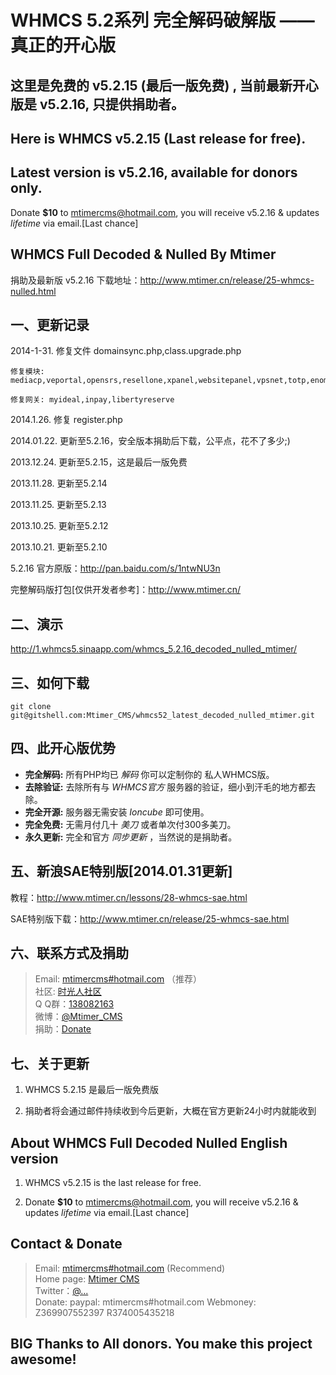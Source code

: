 <h1>WHMCS 5.2系列 完全解码破解版 —— 真正的开心版</h1>

<h2>这里是免费的 v5.2.15 (最后一版免费) , 当前最新开心版是 v5.2.16, 只提供捐助者。</h2>

## Here is WHMCS v5.2.15 (Last release for free).

## Latest version is v5.2.16, available for donors only.

Donate <b>$10</b> to mtimercms@hotmail.com, you will receive v5.2.16 & updates *lifetime* via email.[Last chance]


<h2>WHMCS Full Decoded & Nulled By Mtimer</h2>

捐助及最新版 v5.2.16 下载地址：http://www.mtimer.cn/release/25-whmcs-nulled.html 


## 一、更新记录

2014-1-31. 修复文件 domainsync.php,class.upgrade.php

    修复模块: mediacp,veportal,opensrs,resellone,xpanel,websitepanel,vpsnet,totp,enomnewtlds,lxadmin,centovacast,varilogix_fraudcall,maxmind

	修复网关: myideal,inpay,libertyreserve

2014.1.26. 修复 register.php

2014.01.22. 更新至5.2.16，安全版本捐助后下载，公平点，花不了多少;)

2013.12.24. 更新至5.2.15，这是最后一版免费

2013.11.28. 更新至5.2.14

2013.11.25. 更新至5.2.13

2013.10.25. 更新至5.2.12

2013.10.21. 更新至5.2.10

5.2.16 官方原版：http://pan.baidu.com/s/1ntwNU3n

完整解码版打包[仅供开发者参考]：http://www.mtimer.cn/



## 二、演示

http://1.whmcs5.sinaapp.com/whmcs_5.2.16_decoded_nulled_mtimer/



## 三、如何下载

	git clone git@gitshell.com:Mtimer_CMS/whmcs52_latest_decoded_nulled_mtimer.git



## 四、此开心版优势

<ul>
<li><strong>完全解码:</strong> 所有PHP均已 <em>解码</em> 你可以定制你的 私人WHMCS版。</li>
<li><strong>去除验证:</strong> 去除所有与 <em>WHMCS官方</em> 服务器的验证，细小到汗毛的地方都去除。</li>
<li><strong>完全开源:</strong> 服务器无需安装 <em>Ioncube</em> 即可使用。</li>
<li><strong>完全免费:</strong> 无需月付几十 <em>美刀</em> 或者单次付300多美刀。</li>
<li><strong>永久更新:</strong> 完全和官方 <em>同步更新</em> ，当然说的是捐助者。</li>
</ul>


## 五、新浪SAE特别版[2014.01.31更新]

教程：http://www.mtimer.cn/lessons/28-whmcs-sae.html

SAE特别版下载：http://www.mtimer.cn/release/25-whmcs-sae.html

## 六、联系方式及捐助

> Email: [mtimercms#hotmail.com](mtimercms#hotmail.com) （推荐）  
> 社区: [时光人社区](http://www.mtimer.cn/)  
> Q Q群：[138082163](http://shang.qq.com/wpa/qunwpa?idkey=520e53ac7acc04d489a801aa55a69c9a6e3df06e1fea1b0b0f3ca936627cca52)  
> 微博：[@Mtimer_CMS](http://weibo.com/u/3488979130)  
> 捐助：[Donate](http://t.cn/8FwJr5Z)


## 七、关于更新

1. WHMCS 5.2.15 是最后一版免费版

2. 捐助者将会通过邮件持续收到今后更新，大概在官方更新24小时内就能收到


## About WHMCS Full Decoded Nulled English version

1. WHMCS v5.2.15 is the last release for free.

2. Donate <b>$10</b> to mtimercms@hotmail.com, you will receive v5.2.16 & updates *lifetime* via email.[Last chance]


## Contact & Donate

> Email: [mtimercms#hotmail.com](mtimercms#hotmail.com) (Recommend)  
> Home page: [Mtimer CMS](http://www.mtimer.net/)  
> Twitter：[@...](http://#)  
> Donate: paypal: mtimercms#hotmail.com Webmoney: Z369907552397  R374005435218


## BIG Thanks to All donors. You make this project awesome!